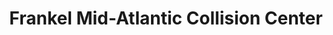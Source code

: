 ---
title: "Frankel Mid-Atlantic Collision Center"
url: /cockeysville/frankel-mid-atlantic-collision-center-beaver-court/
shop: car repair
---